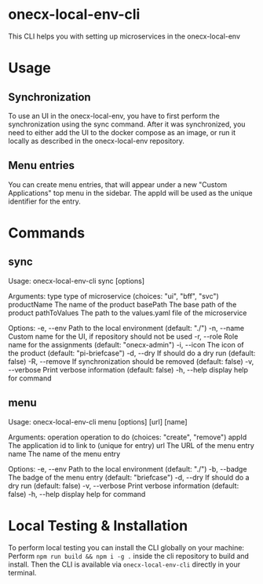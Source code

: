 # onecx-local-env-cli
This CLI helps you with setting up microservices in the onecx-local-env

# Usage

## Synchronization
To use an UI in the onecx-local-env, you have to first perform the synchronization using the sync command.
After it was synchronized, you need to either add the UI to the docker compose as an image, or run it locally as described in the onecx-local-env repository.


## Menu entries
You can create menu entries, that will appear under a new "Custom Applications" top menu in the sidebar.
The appId will be used as the unique identifier for the entry.

# Commands

## sync
Usage: onecx-local-env-cli sync [options] <type> <productName> <basePath> <pathToValues>

Arguments:
  type                   type of microservice (choices: "ui", "bff", "svc")
  productName            The name of the product
  basePath               The base path of the product
  pathToValues           The path to the values.yaml file of the microservice

Options:
  -e, --env <path>       Path to the local environment (default: "./")
  -n, --name <name>      Custom name for the UI, if repository should not be used
  -r, --role <role>      Role name for the assignments (default: "onecx-admin")
  -i, --icon <iconName>  The icon of the product (default: "pi-briefcase")
  -d, --dry              If should do a dry run (default: false)
  -R, --remove           If synchronization should be removed (default: false)
  -v, --verbose          Print verbose information (default: false)
  -h, --help             display help for command

## menu
Usage: onecx-local-env-cli menu [options] <operation> <appId> [url] [name]

Arguments:
  operation               operation to do (choices: "create", "remove")
  appId                   The application id to link to (unique for entry)
  url                     The URL of the menu entry
  name                    The name of the menu entry

Options:
  -e, --env <path>        Path to the local environment (default: "./")
  -b, --badge <iconName>  The badge of the menu entry (default: "briefcase")
  -d, --dry               If should do a dry run (default: false)
  -v, --verbose           Print verbose information (default: false)
  -h, --help              display help for command


# Local Testing & Installation
To perform local testing you can install the CLI globally on your machine:
Perform `npm run build && npm i -g .` inside the cli repository to build and install.
Then the CLI is available via `onecx-local-env-cli` directly in your terminal.